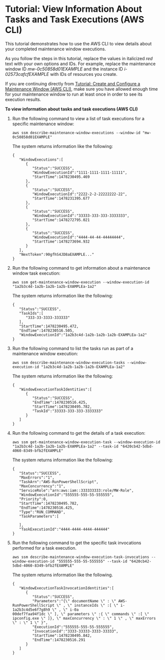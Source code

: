 # Tutorial: View Information About Tasks and Task Executions \(AWS CLI\)<a name="mw-cli-tutorial-task-info"></a>

This tutorial demonstrates how to use the AWS CLI to view details about your completed maintenance window executions\. 

As you follow the steps in this tutorial, replace the values in italicized *red* text with your own options and IDs\. For example, replace the maintenance window ID *mw\-0c50858d01EXAMPLE* and the instance ID *i\-02573cafcfEXAMPLE* with IDs of resources you create\.

If you are continuing directly from [Tutorial: Create and Configure a Maintenance Window \(AWS CLI\)](maintenance-windows-cli-tutorials-create.md), make sure you have allowed enough time for your maintenance window to run at least once in order to see its execution results\.

**To view information about tasks and task executions \(AWS CLI\)**

1. Run the following command to view a list of task executions for a specific maintenance window:

   ```
   aws ssm describe-maintenance-window-executions --window-id "mw-0c50858d01EXAMPLE"
   ```

   The system returns information like the following:

   ```
   {
      "WindowExecutions":[
         {
            "Status":"SUCCESS",
            "WindowExecutionId":"1111-1111-1111-11111",
            "StartTime":1478230495.469
         },
         {
            "Status":"SUCCESS",
            "WindowExecutionId":"2222-2-2-22222222-22",
            "StartTime":1478231395.677
         },
         {
            "Status":"SUCCESS",
            "WindowExecutionId":"33333-333-333-3333333",
            "StartTime":1478272795.021
         },
         {
            "Status":"SUCCESS",
            "WindowExecutionId":"4444-44-44-44444444",
            "StartTime":1478273694.932
         }
      ],
      "NextToken":90gfhS4JD8aEXAMPLE..."
   }
   ```

1. Run the following command to get information about a maintenance window task execution:

   ```
   aws ssm get-maintenance-window-execution --window-execution-id "1a2b3c4d-1a2b-1a2b-1a2b-EXAMPLEa-1a2"
   ```

   The system returns information like the following:

   ```
   {
      "Status":"SUCCESS",
      "TaskIds":[
         "333-33-3333-333333"
      ],
      "StartTime":1478230495.472,
      "EndTime":1478230516.505,
      "WindowExecutionId":"1a2b3c4d-1a2b-1a2b-1a2b-EXAMPLEa-1a2"
   }
   ```

1. Run the following command to list the tasks run as part of a maintenance window execution:

   ```
   aws ssm describe-maintenance-window-execution-tasks --window-execution-id "1a2b3c4d-1a2b-1a2b-1a2b-EXAMPLEa-1a2"
   ```

   The system returns information like the following:

   ```
   {
      "WindowExecutionTaskIdentities":[
         {
            "Status":"SUCCESS",
            "EndTime":1478230516.425,
            "StartTime":1478230495.782,
            "TaskId":"33333-333-333-3333333"
         }
      ]
   }
   ```

1. Run the following command to get the details of a task execution:

   ```
   aws ssm get-maintenance-window-execution-task --window-execution-id "1a2b3c4d-1a2b-1a2b-1a2b-EXAMPLEa-1a2" --task-id "6420cb42-5dbd-4060-8349-bfb2fEXAMPLE"
   ```

   The system returns information like the following:

   ```
   {
      "Status":"SUCCESS",
      "MaxErrors":"1",
      "TaskArn":"AWS-RunPowerShellScript",
      "MaxConcurrency":"1",
      "ServiceRole":"arn:aws:iam::333333333:role/MW-Role",
      "WindowExecutionId":"555555-555-55-555555",
      "Priority":0,
      "StartTime":1478230495.782,
      "EndTime":1478230516.425,
      "Type":"RUN_COMMAND",
      "TaskParameters":[
   
      ],
      "TaskExecutionId":"4444-4444-4444-444444"
   }
   ```

1. Run the following command to get the specific task invocations performed for a task execution\.

   ```
   aws ssm describe-maintenance-window-execution-task-invocations --window-execution-id "555555-555-55-555555" --task-id "6420cb42-5dbd-4060-8349-bfb2fEXAMPLE"
   ```

   The system returns information like the following\.

   ```
   {
      "WindowExecutionTaskInvocationIdentities":[
         {
            "Status":"SUCCESS",
            "Parameters":"{\" documentName \" : \" AWS-RunPowerShellScript \" , \" instanceIds \" :[ \" i-1a2b3c4d5e6f7g8h9 \" , \" i-0a
   00def7faa94f1dc \" ], \" parameters \" :{ \" commands \" :[ \" ipconfig.exe \" ]}, \" maxConcurrency \" : \" 1 \" , \" maxErrors \" : \" 1 \" }",
            "ExecutionId":"555555-555-55-555555",
            "InvocationId":"3333-33333-3333-33333",
            "StartTime":1478230495.842,
            "EndTime":1478230516.291
         }
      ]
   }
   ```